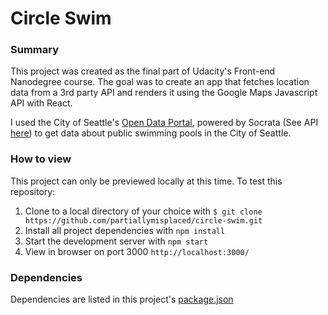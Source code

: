 # Circle Swim

### Summary

This project was created as the final part of Udacity's Front-end Nanodegree course. The goal was to create an app that fetches location data from a 3rd party API and renders it using the Google Maps Javascript API with React.

I used the City of Seattle's [Open Data Portal](https://data.seattle.gov/), powered by Socrata (See API [here](https://dev.socrata.com/foundry/data.seattle.gov/ppq2-qxkx)) to get data about public swimming pools in the City of Seattle. 

### How to view

This project can only be previewed locally at this time. To test this repository:

1. Clone to a local directory of your choice with `$ git clone https://github.com/partiallymisplaced/circle-swim.git`
2. Install all project dependencies with `npm install` 
3. Start the development server with `npm start`
4. View in browser on port 3000 `http://localhost:3000/`

### Dependencies

Dependencies are listed in this project's [package.json](https://github.com/partiallymisplaced/my-reads/blob/master/package.json)